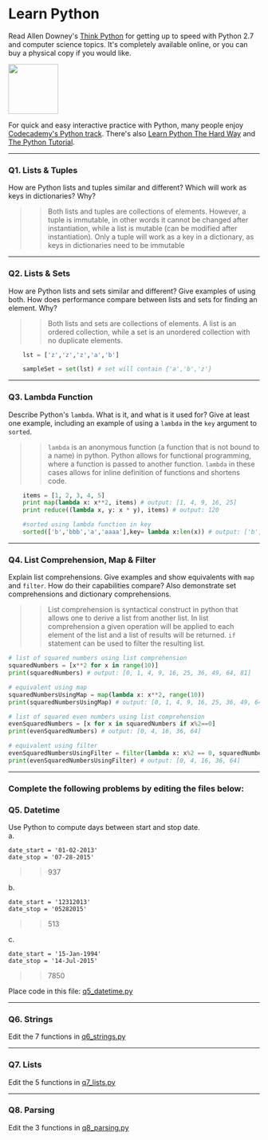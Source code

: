 # Learn Python

Read Allen Downey's [Think Python](http://www.greenteapress.com/thinkpython/) for getting up to speed with Python 2.7 and computer science topics. It's completely available online, or you can buy a physical copy if you would like.

<a href="http://www.greenteapress.com/thinkpython/"><img src="img/think_python.png" style="width: 100px;" target="_blank"></a>

For quick and easy interactive practice with Python, many people enjoy [Codecademy's Python track](http://www.codecademy.com/en/tracks/python). There's also [Learn Python The Hard Way](http://learnpythonthehardway.org/book/) and [The Python Tutorial](https://docs.python.org/2/tutorial/).

---

### Q1. Lists &amp; Tuples

How are Python lists and tuples similar and different? Which will work as keys in dictionaries? Why?

>> Both lists and tuples are collections of elements. However, a tuple is immutable, in other words it cannot be changed after instantiation, while a list is mutable (can be modified after instantiation).
Only a tuple will work as a key in a dictionary, as keys in dictionaries need to be immutable

---

### Q2. Lists &amp; Sets

How are Python lists and sets similar and different? Give examples of using both. How does performance compare between lists and sets for finding an element. Why?

>> Both lists and sets are collections of elements. A list is an ordered collection, while a set is an unordered collection with no duplicate elements.  

```python  
    lst = ['z','z','z','a','b']

    sampleSet = set(lst) # set will contain {'a','b','z'}
```

---

### Q3. Lambda Function

Describe Python's `lambda`. What is it, and what is it used for? Give at least one example, including an example of using a `lambda` in the `key` argument to `sorted`.

>> `lambda` is an anonymous function (a function that is not bound to a name) in python. Python allows for functional programming, where a function is passed to another function. `lambda` in these cases allows for inline definition of functions and shortens code.  

```python
    items = [1, 2, 3, 4, 5]
    print map(lambda x: x**2, items) # output: [1, 4, 9, 16, 25]
    print reduce((lambda x, y: x * y), items) # output: 120

    #sorted using lambda function in key
    sorted(['b','bbb','a','aaaa'],key= lambda x:len(x)) # output: ['b', 'a', 'bbb',     'aaaa']
```

---

### Q4. List Comprehension, Map &amp; Filter

Explain list comprehensions. Give examples and show equivalents with `map` and `filter`. How do their capabilities compare? Also demonstrate set comprehensions and dictionary comprehensions.

>> List comprehension is syntactical construct in python that allows one to derive a list from another list. In list comprehension a given operation will be applied to each element of the list and a list of results will be returned. `if` statement can be used to filter the resulting list.

```python
# list of squared numbers using list comprehension
squaredNumbers = [x**2 for x in range(10)]
print(squaredNumbers) # output: [0, 1, 4, 9, 16, 25, 36, 49, 64, 81]

# equivalent using map
squaredNumbersUsingMap = map(lambda x: x**2, range(10))
print(squaredNumbersUsingMap) # output: [0, 1, 4, 9, 16, 25, 36, 49, 64, 81]

# list of squared even numbers using list comprehension
evenSquaredNumbers = [x for x in squaredNumbers if x%2==0]
print(evenSquaredNumbers) # output: [0, 4, 16, 36, 64]

# equivalent using filter
evenSquaredNumbersUsingFilter = filter(lambda x: x%2 == 0, squaredNumber)
print(evenSquaredNumbersUsingFilter) # output: [0, 4, 16, 36, 64]
```

---

### Complete the following problems by editing the files below:

### Q5. Datetime
Use Python to compute days between start and stop date.   
a.  

```
date_start = '01-02-2013'    
date_stop = '07-28-2015'
```

>> 937

b.  
```
date_start = '12312013'  
date_stop = '05282015'  
```

>> 513

c.  
```
date_start = '15-Jan-1994'      
date_stop = '14-Jul-2015'  
```

>> 7850

Place code in this file: [q5_datetime.py](python/q5_datetime.py)

---

### Q6. Strings
Edit the 7 functions in [q6_strings.py](python/q6_strings.py)

---

### Q7. Lists
Edit the 5 functions in [q7_lists.py](python/q7_lists.py)

---

### Q8. Parsing
Edit the 3 functions in [q8_parsing.py](python/q8_parsing.py)
